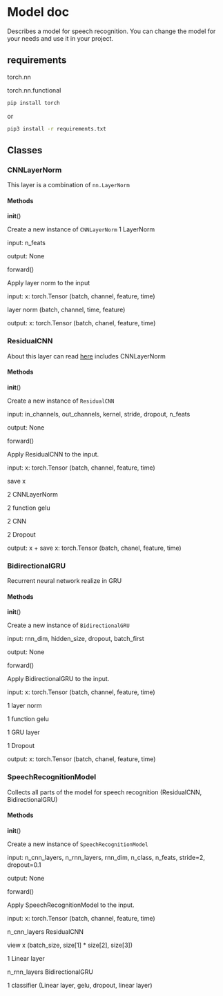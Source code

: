 # Model doc

Describes a model for speech recognition. You can change the model for your needs and use it in your project.

## requirements

torch.nn

torch.nn.functional

```bash
pip install torch
```

or

```bash
pip3 install -r requirements.txt
```

## Classes

### CNNLayerNorm

This layer is a combination of `nn.LayerNorm`

#### Methods

__init__()

Create a new instance of `CNNLayerNorm`
1 LayerNorm

input: n_feats

output: None

forward()

Apply layer norm to the input

input: x: torch.Tensor (batch, channel, feature, time)

layer norm (batch, channel, time, feature)

output: x: torch.Tensor (batch, chanel, feature, time)

### ResidualCNN

About this layer can read [here](https://arxiv.org/pdf/1603.05027.pdf)
includes CNNLayerNorm

#### Methods

__init__()

Create a new instance of `ResidualCNN`

input: in_channels, out_channels, kernel, stride, dropout, n_feats

output: None

forward()

Apply ResidualCNN to the input.

input: x: torch.Tensor (batch, channel, feature, time)

save x

2 CNNLayerNorm

2 function gelu

2 CNN

2 Dropout

output: x + save x: torch.Tensor (batch, chanel, feature, time)

### BidirectionalGRU

Recurrent neural network realize in GRU

#### Methods

__init__()

Create a new instance of `BidirectionalGRU`

input: rnn_dim, hidden_size, dropout, batch_first

output: None

forward()

Apply BidirectionalGRU to the input.

input: x: torch.Tensor (batch, channel, feature, time)

1 layer norm

1 function gelu

1 GRU layer

1 Dropout

output: x: torch.Tensor (batch, chanel, feature, time)

### SpeechRecognitionModel

Collects all parts of the model for speech recognition (ResidualCNN, BidirectionalGRU)

#### Methods

__init__()

Create a new instance of `SpeechRecognitionModel`

input:  n_cnn_layers, n_rnn_layers, rnn_dim, n_class, n_feats, stride=2, dropout=0.1

output: None

forward()

Apply SpeechRecognitionModel to the input.

input: x: torch.Tensor (batch, channel, feature, time)

n_cnn_layers ResidualCNN

view x (batch_size, size[1] * size[2], size[3])

1 Linear layer

n_rnn_layers  BidirectionalGRU

1 classifier (Linear layer, gelu, dropout, linear layer)
